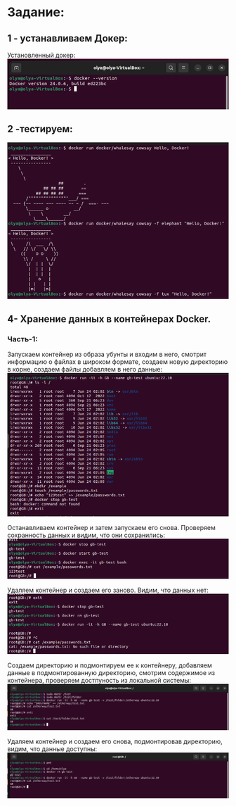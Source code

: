 # Задание:
## 1 - устанавливаем Докер:  
Установленный докер:  
![](https://github.com/Lokotokk/Containerization-seminar3/blob/main/images/1_dockerVersion.png)  

## 2 -тестируем:  
![](https://github.com/Lokotokk/Containerization-seminar3/blob/main/images/2_cowsay.png)  

## 4- Хранение данных в контейнерах Docker.
### Часть-1:  
Запускаем контейнер из образа убунты и входим в него, смотрит информацию о файлах в широком формате, создаем новую директорию в корне,
создаем файлы добавляем в него данные:  
![](https://github.com/Lokotokk/Containerization-seminar3/blob/main/images/3_mkdir_container.png)  

Останавливаем контейнер и затем запускаем его снова. Проверяем сохранность данных и видим, что они сохранились:  
![](https://github.com/Lokotokk/Containerization-seminar3/blob/main/images/4_st_stop_container.png)  

Удаляем контейнер и создаем его заново. Видим, что данных нет:  
![](https://github.com/Lokotokk/Containerization-seminar3/blob/main/images/5_rm_container.png)  

Создаем директорию и подмонтируем ее к контейнеру, добавляем данные в подмонтированную директорию, смотрим содержимое из контейнера, проверяем достпуность из локальной системы:  
![](https://github.com/Lokotokk/Containerization-seminar3/blob/main/images/6.png)  

Удаляем контейнер и создаем его снова, подмонтировав директорию, видим, что данные доступны:  
![](https://github.com/Lokotokk/Containerization-seminar3/blob/main/images/7.png)  








